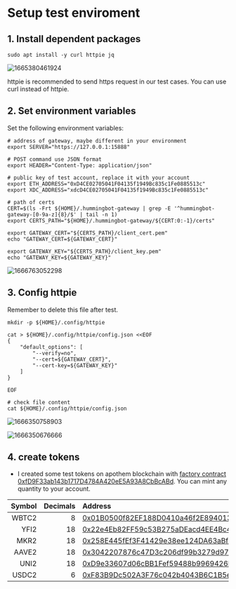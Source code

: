 # Setup test enviroment

## 1. Install dependent packages

```shell
sudo apt install -y curl httpie jq
```

![1665380461924](https://user-images.githubusercontent.com/7695325/194804452-4490db01-2ac8-4011-a46d-2b7086cc2706.png)

httpie is recommended to send https request in our test cases. You can use curl instead of httpie.

## 2. Set environment variables

Set the following environment variables:

```shell
# address of gateway, maybe different in your environment
export SERVER="https://127.0.0.1:15888"

# POST command use JSON format
export HEADER="Content-Type: application/json"

# public key of test account, replace it with your account
export ETH_ADDRESS="0xD4CE02705041F04135f1949Bc835c1Fe0885513c"
export XDC_ADDRESS="xdcD4CE02705041F04135f1949Bc835c1Fe0885513c"

# path of certs
CERT=$(ls -Frt ${HOME}/.hummingbot-gateway | grep -E '^hummingbot-gateway-[0-9a-z]{8}/$' | tail -n 1)
export CERTS_PATH="${HOME}/.hummingbot-gateway/${CERT:0:-1}/certs"

export GATEWAY_CERT="${CERTS_PATH}/client_cert.pem"
echo "GATEWAY_CERT=${GATEWAY_CERT}"

export GATEWAY_KEY="${CERTS_PATH}/client_key.pem"
echo "GATEWAY_KEY=${GATEWAY_KEY}"
```

![1666763052298](https://user-images.githubusercontent.com/7695325/197944504-c248f81c-61eb-484f-aa69-eb8388b22d16.png)

## 3. Config httpie

Remember to delete this file after test.

```shell
mkdir -p ${HOME}/.config/httpie

cat > ${HOME}/.config/httpie/config.json <<EOF
{
    "default_options": [
        "--verify=no",
        "--cert=${GATEWAY_CERT}",
        "--cert-key=${GATEWAY_KEY}"
    ]
}

EOF

# check file content
cat ${HOME}/.config/httpie/config.json
```

![1666350758903](https://user-images.githubusercontent.com/7695325/197183081-1466c81c-f74b-4645-8850-07211bf8389e.png)

![1666350676666](https://user-images.githubusercontent.com/7695325/197182863-0786dd56-7097-4b2f-a010-b2228805da64.png)

## 4. create tokens

-   I created some test tokens on apothem blockchain with [factory contract 0xfD9F33ab143b1717D4784A420eE5A93A8CbBcABd](https://explorer.apothem.network/address/xdcfD9F33ab143b1717D4784A420eE5A93A8CbBcABd#readContract). You can mint any quantity to your account.

| Symbol | Decimals | Address                                                                                                                                         |
| -----: | -------: | :---------------------------------------------------------------------------------------------------------------------------------------------- |
|  WBTC2 |        8 | [0x01B0500f82EF188D0410a46f2E8940133E213e83](https://explorer.apothem.network/address/xdc01b0500f82ef188d0410a46f2e8940133e213e83#readContract) |
|   YFI2 |       18 | [0x22e4Eb82FF59c53B275aDEacd4EE4Bc47fc4f16d](https://explorer.apothem.network/address/xdc22e4Eb82FF59c53B275aDEacd4EE4Bc47fc4f16d#readContract) |
|   MKR2 |       18 | [0x258E445fEf3F41429e38ee124DA63aBfb08edc70](https://explorer.apothem.network/address/xdc258E445fEf3F41429e38ee124DA63aBfb08edc70#readContract) |
|  AAVE2 |       18 | [0x3042207876c47D3c206df99b3279d97813B34Ea1](https://explorer.apothem.network/address/xdc3042207876c47D3c206df99b3279d97813B34Ea1#readContract) |
|   UNI2 |       18 | [0xD9e33607d06cBB1Fef59488b9969426b10F310B8](https://explorer.apothem.network/address/xdcD9e33607d06cBB1Fef59488b9969426b10F310B8#readContract) |
|  USDC2 |        6 | [0xF83B9Dc502A3F76c042b4043B6C1B5eBBE574389](https://explorer.apothem.network/address/xdcF83B9Dc502A3F76c042b4043B6C1B5eBBE574389#readContract) |
